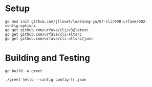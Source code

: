 # Setup

```shell
go mod init github.com/jllovet/learning-go/07-cli/000-urfave/002-config-options
go get github.com/urfave/cli/v3@latest
go get github.com/urfave/cli-altsrc
go get github.com/urfave/cli-altsrc/json
```

# Building and Testing

```shell
go build -o greet
```

```shell
./greet hello --config config-fr.json
```
